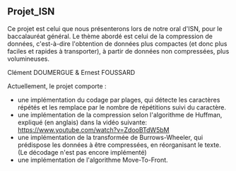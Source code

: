 Projet_ISN
-------------
Ce projet est celui que nous présenterons lors de notre oral d'ISN, pour le baccalauréat général.
Le thème abordé est celui de la compression de données, c'est-à-dire l'obtention de données plus compactes (et donc plus faciles et rapides à transporter), à partir de données non compressées, plus volumineuses.

Clément DOUMERGUE & Ernest FOUSSARD

Actuellement, le projet comporte :
- une implémentation du codage par plages, qui détecte les caractères répétés et les remplace par le nombre de répétitions suivi du caractère.
- une implémentation de la compression selon l'algorithme de Huffman, expliqué (en anglais) dans la vidéo suivante: https://www.youtube.com/watch?v=ZdooBTdW5bM
- une implémentation de la transformée de Burrows-Wheeler, qui prédispose les données à être compressées, en réorganisant le texte. (Le décodage n'est pas encore implémenté)
- une implémentation de l'algorithme Move-To-Front.

